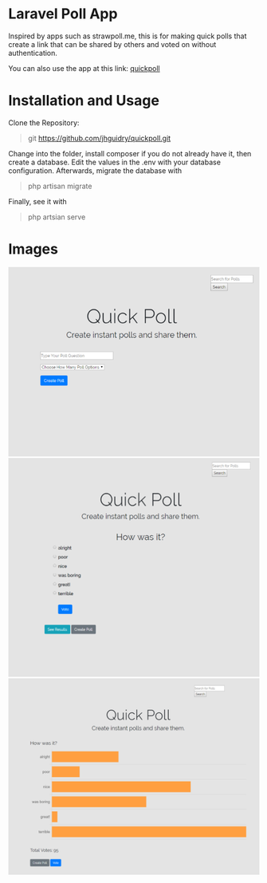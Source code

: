 # Laravel Poll App

Inspired by apps such as strawpoll.me, this is for making quick polls that
create a link that can be shared by others and voted on without authentication.

You can also use the app at this link:
[quickpoll](https://quickpoll-39797.herokuapp.com/)

# Installation and Usage

Clone the Repository:
> git https://github.com/jhguidry/quickpoll.git

Change into the folder, install composer if you do not already have it, then 
create a database. Edit the values in the .env with your database configuration. Afterwards, migrate the database with
> php artisan migrate

Finally, see it with  

> php artsian serve


# Images
![Alt text](quickpoll_main.png)
![Alt text](vote.png)
![Alt text](results.png)
